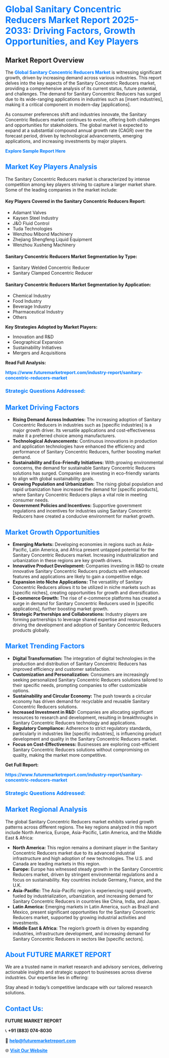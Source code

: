<h1 style="color: #007BFF;">Global Sanitary Concentric Reducers Market Report 2025-2033: Driving Factors, Growth Opportunities, and Key Players</h1>

<section id="overview">
<h2>Market Report Overview</h2>
<p>The <a href="https://www.futuremarketreport.com/industry-report/sanitary-concentric-reducers-market" style="color: #007BFF; text-decoration: none;"><strong>Global Sanitary Concentric Reducers Market</strong></a> is witnessing significant growth, driven by increasing demand across various industries. This report delves into the key aspects of the Sanitary Concentric Reducers market, providing a comprehensive analysis of its current status, future potential, and challenges. The demand for Sanitary Concentric Reducers has surged due to its wide-ranging applications in industries such as [insert industries], making it a critical component in modern-day [applications].</p>
<p>As consumer preferences shift and industries innovate, the Sanitary Concentric Reducers market continues to evolve, offering both challenges and opportunities for stakeholders. The global market is expected to expand at a substantial compound annual growth rate (CAGR) over the forecast period, driven by technological advancements, emerging applications, and increasing investments by major players.</p>
</section>

<section id="overview">
<p><a href="https://www.futuremarketreport.com/request-sample/reportId=29222" style="color: #007BFF; text-decoration: none;"><strong>Explore Sample Report Here</strong></a></p>
</section>

<section id="key-players">
<h2 style="color: #007BFF;">Market Key Players Analysis</h2>
<p>The Sanitary Concentric Reducers market is characterized by intense competition among key players striving to capture a larger market share. Some of the leading companies in the market include:</p>
<h4>Key Players Covered in the Sanitary Concentric Reducers Report:</h4>
<ul><li>Adamant Valves</li><li>Kaysen Steel Industry</li><li>J&amp;O Fluid Control</li><li>Tuda Technologies</li><li>Wenzhou Mibond Machinery</li><li>Zhejiang Shengfeng Liquid Equipment</li><li>Wenzhou Xusheng Machinery</li></ul>
<h4>Sanitary Concentric Reducers Market Segmentation by Type:</h4>
<ul><li>Sanitary Welded Concentric Reducer</li><li>Sanitary Clamped Concentric Reducer</li></ul>

<h4>Sanitary Concentric Reducers Market Segmentation by Application:</h4>
<ul><li>Chemical Industry</li><li>Food Industry</li><li>Beverage Industry</li><li>Pharmaceutical Industry</li><li>Others</li></ul>
<p><strong>Key Strategies Adopted by Market Players:</strong></p>
<ul>
<li>Innovation and R&D</li>
<li>Geographical Expansion</li>
<li>Sustainability Initiatives</li>
<li>Mergers and Acquisitions</li>
</ul>
</section>

<section>
<p><strong>Read Full Analysis: </strong></p><a href="https://www.futuremarketreport.com/industry-report/sanitary-concentric-reducers-market" style="color: #007BFF; text-decoration: none;"><strong>https://www.futuremarketreport.com/industry-report/sanitary-concentric-reducers-market</strong></a>
<h3 style="color: #007BFF;">Strategic Questions Addressed:</h3>
</section>

<section id="driving-factors">
<h2 style="color: #007BFF;">Market Driving Factors</h2>
<ul>
<li><strong>Rising Demand Across Industries:</strong> The increasing adoption of Sanitary Concentric Reducers in industries such as [specific industries] is a major growth driver. Its versatile applications and cost-effectiveness make it a preferred choice among manufacturers.</li>
<li><strong>Technological Advancements:</strong> Continuous innovations in production and application technologies have enhanced the efficiency and performance of Sanitary Concentric Reducers, further boosting market demand.</li>
<li><strong>Sustainability and Eco-Friendly Initiatives:</strong> With growing environmental concerns, the demand for sustainable Sanitary Concentric Reducers solutions has surged. Companies are investing in eco-friendly variants to align with global sustainability goals.</li>
<li><strong>Growing Population and Urbanization:</strong> The rising global population and rapid urbanization have increased the demand for [specific products], where Sanitary Concentric Reducers plays a vital role in meeting consumer needs.</li>
<li><strong>Government Policies and Incentives:</strong> Supportive government regulations and incentives for industries using Sanitary Concentric Reducers have created a conducive environment for market growth.</li>
</ul>
</section>

<section id="growth-opportunities">
<h2 style="color: #007BFF;">Market Growth Opportunities</h2>
<ul>
<li><strong>Emerging Markets:</strong> Developing economies in regions such as Asia-Pacific, Latin America, and Africa present untapped potential for the Sanitary Concentric Reducers market. Increasing industrialization and urbanization in these regions are key growth drivers.</li>
<li><strong>Innovative Product Development:</strong> Companies investing in R&D to create innovative Sanitary Concentric Reducers products with enhanced features and applications are likely to gain a competitive edge.</li>
<li><strong>Expansion into Niche Applications:</strong> The versatility of Sanitary Concentric Reducers allows it to be utilized in niche markets such as [specific niches], creating opportunities for growth and diversification.</li>
<li><strong>E-commerce Growth:</strong> The rise of e-commerce platforms has created a surge in demand for Sanitary Concentric Reducers used in [specific applications], further boosting market growth.</li>
<li><strong>Strategic Partnerships and Collaborations:</strong> Industry players are forming partnerships to leverage shared expertise and resources, driving the development and adoption of Sanitary Concentric Reducers products globally.</li>
</ul>
</section>

<section id="trending-factors">
<h2 style="color: #007BFF;">Market Trending Factors</h2>
<ul>
<li><strong>Digital Transformation:</strong> The integration of digital technologies in the production and distribution of Sanitary Concentric Reducers has improved efficiency and customer satisfaction.</li>
<li><strong>Customization and Personalization:</strong> Consumers are increasingly seeking personalized Sanitary Concentric Reducers solutions tailored to their specific needs, prompting companies to offer customizable options.</li>
<li><strong>Sustainability and Circular Economy:</strong> The push towards a circular economy has driven demand for recyclable and reusable Sanitary Concentric Reducers solutions.</li>
<li><strong>Increased Investment in R&D:</strong> Companies are allocating significant resources to research and development, resulting in breakthroughs in Sanitary Concentric Reducers technology and applications.</li>
<li><strong>Regulatory Compliance:</strong> Adherence to strict regulatory standards, particularly in industries like [specific industries], is influencing product development and quality in the Sanitary Concentric Reducers market.</li>
<li><strong>Focus on Cost-Effectiveness:</strong> Businesses are exploring cost-efficient Sanitary Concentric Reducers solutions without compromising on quality, making the market more competitive.</li>
</ul>
</section>

<section>
<p><strong>Get Full Report: </strong></p><a href="https://www.futuremarketreport.com/industry-report/sanitary-concentric-reducers-market" style="color: #007BFF; text-decoration: none;"><strong>https://www.futuremarketreport.com/industry-report/sanitary-concentric-reducers-market</strong></a>
<h3 style="color: #007BFF;">Strategic Questions Addressed:</h3>
</section>


<section id="regional-analysis">
<h2 style="color: #007BFF;">Market Regional Analysis</h2>
<p>The global Sanitary Concentric Reducers market exhibits varied growth patterns across different regions. The key regions analyzed in this report include North America, Europe, Asia-Pacific, Latin America, and the Middle East & Africa:</p>
<ul>
<li><strong>North America:</strong> This region remains a dominant player in the Sanitary Concentric Reducers market due to its advanced industrial infrastructure and high adoption of new technologies. The U.S. and Canada are leading markets in this region.</li>
<li><strong>Europe:</strong> Europe has witnessed steady growth in the Sanitary Concentric Reducers market, driven by stringent environmental regulations and a focus on sustainability. Key countries include Germany, France, and the U.K.</li>
<li><strong>Asia-Pacific:</strong> The Asia-Pacific region is experiencing rapid growth, fueled by industrialization, urbanization, and increasing demand for Sanitary Concentric Reducers in countries like China, India, and Japan.</li>
<li><strong>Latin America:</strong> Emerging markets in Latin America, such as Brazil and Mexico, present significant opportunities for the Sanitary Concentric Reducers market, supported by growing industrial activities and investments.</li>
<li><strong>Middle East & Africa:</strong> The region’s growth is driven by expanding industries, infrastructure development, and increasing demand for Sanitary Concentric Reducers in sectors like [specific sectors].</li>
</ul>
</section>

<footer>
<h2 style="color: #007BFF;">About FUTURE MARKET REPORT</h2>
<p>We are a trusted name in market research and advisory services, delivering actionable insights and strategic support to businesses across diverse industries. Our expertise lies in offering:</p>

<p>Stay ahead in today’s competitive landscape with our tailored research solutions.</p>

<h2 style="color: #007BFF;">Contact Us:</h2>
<p><strong>FUTURE MARKET REPORT</strong></p>
<p>📞 <strong>+91 (883) 074-8030</strong></p>
<p>📧 <strong><a href="mailto:help@futuremarketreport.com" style="color: #007BFF;">help@futuremarketreport.com</a></strong></p>
<p>🌐 <strong><a href="https://www.futuremarketreport.com/" style="color: #007BFF;">Visit Our Website</a></strong></p>
</footer>